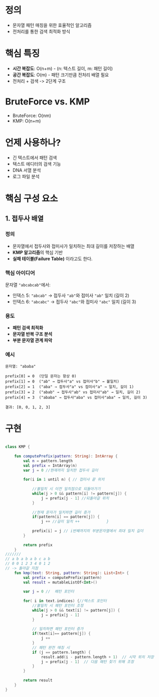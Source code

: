 # 정의
- 문자열 패턴 매칭을 위한 효율적인 알고리즘
- 전처리를 통한 검색 최적화 방식

# 핵심 특징
- **시간 복잡도**: O(n+m) - (n: 텍스트 길이, m: 패턴 길이)
- **공간 복잡도**: O(m) - 패턴 크기만큼 전처리 배열 필요
- 전처리 + 검색 -> 2단계 구조
# BruteForce vs. KMP
- BruteForce: O(nm)
- KMP: O(n+m)

# 언제 사용하나?
- 긴 텍스트에서 패턴 검색
- 텍스트 에디터의 검색 기능
- DNA 서열 분석
- 로그 파일 분석

# 핵심 구성 요소

## 1. 접두사 배열
### 정의
- 문자열에서 접두사와 접미사가 일치하는 최대 길이를 저장하는 배열
- **KMP 알고리즘**의 핵심 기반
- **실패 테이블(Failure Table)** 이라고도 한다.
### 핵심 아이디어

문자열 `"abcabcab"`에서:

- 인덱스 5: `"abcab"` → 접두사 `"ab"`와 접미사 `"ab"` 일치 (길이 2)
- 인덱스 6: `"abcabc"` → 접두사 `"abc"`와 접미사 `"abc"` 일치 (길이 3)
### 용도

- **패턴 검색 최적화**
- **문자열 반복 구조 분석**
- **부분 문자열 관계 파악**

### 예시
```text
문자열: "ababa"

prefix[0] = 0  (단일 문자는 항상 0)
prefix[1] = 0  ("ab" → 접두사"a" vs 접미사"b" → 불일치)
prefix[2] = 1  ("aba" → 접두사"a" vs 접미사"a" → 일치, 길이 1)
prefix[3] = 2  ("abab" → 접두사"ab" vs 접미사"ab" → 일치, 길이 2)
prefix[4] = 3  ("ababa" → 접두사"aba" vs 접미사"aba" → 일치, 길이 3)

결과: [0, 0, 1, 2, 3]
```

# 구현
```kotlin
  
class KMP {  
  
    fun computePrefix(pattern: String): IntArray {  
        val n = pattern.length  
        val prefix = IntArray(n)  
        var j = 0 //현재까지 일치한 접두사 길이  
  
        for(i in 1 until n) { // 접미사 끝 위치  
  
            //불일치 시 이전 일치점으로 되돌아가기  
            while(j > 0 && pattern[i] != pattern[j]) {  
                j = prefix[j - 1] //되돌아갈 위치  
            }  
  
            //현재 문자가 일치하면 길이 증가  
            if(pattern[i] == pattern[j]) {  
                j ++ //길이 일치 ++            }  
  
            prefix[i] = j // i번째까지의 부분문자열에서 최대 일치 길이  
        }  
  
        return prefix  
    }  
///////
// a b a b a b c a b
// 0 0 1 2 3 4 0 1 2
// -> 돌아갈 지점
    fun kmp(text: String, pattern: String): List<Int> {  
        val prefix = computePrefix(pattern)  
        val result = mutableListOf<Int>()  
  
        var j = 0 //  패턴 포인터  
  
        for( i in text.indices) {//텍스트 포인터  
            //불일치 시 패턴 포인터 조정  
            while(j > 0 && text[i] != pattern[j]) {  
                j = prefix[j - 1]  
            }  
  
            // 일치하면 패턴 포인터 증가  
            if(text[i]== pattern[j]) {  
                j ++  
            }  
            // 패턴 완전 매칭 시  
            if (j == pattern.length) {  
                result.add(i - pattern.length + 1)  // 시작 위치 저장  
                j = prefix[j - 1]  // 다음 패턴 찾기 위해 조정  
            }  
        }  
  
        return result  
    }  
}
```